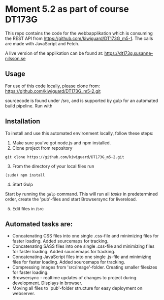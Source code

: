 # Moment 5.2 as part of course DT173G
This repo contains the code for the webbapplikation which is consuming the REST API from https://github.com/kiwiguard/DT173G_m5-1.
The calls are made with JavaScript and Fetch.

A live version of the applikation can be found at: https://dt173g.susanne-nilsson.se

## Usage
For use of this code locally, please clone from:
https://github.com/kiwiguard/DT173G_m5-2.git

sourcecode is found under /src, and is supported by gulp for an automated build pipeline.
Run with

## Installation
To install and use this automated environment locally, follow these steps:
1. Make sure you've got node.js and npm installed.
2. Clone project from repository
```
git clone https://github.com/kiwiguard/DT173G_m5-2.git
```
3. From the directory of your local files run
```
(sudo) npm install
```
4. Start Gulp

Start by running the ```gulp``` command. This will run all *tasks* in predetermined order, create the 'pub'-files and start Browsersync for livereload.

5. Edit files in /src

## Automated tasks are:
* Concatenating CSS files into one single .css-file and minimizing files for faster loading. Added sourcemaps for tracking.
* Concatenating SASS files into one single .css-file and minimizing files for faster loading. Added sourcemaps for tracking.
* Concatenating JavaScript files into one single .js-file and minimizing files for faster loading. Added sourcemaps for tracking.
* Compressing images from 'src/image'-folder. Creating smaller filesizes for faster loading.
* Browsersync - realtime updates of changes to project during development. Displays in browser.
* Moving all files to 'pub'-folder structure for easy deployment on webserver.
